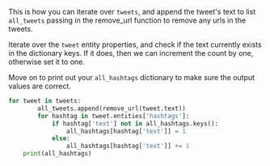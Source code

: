 This is how you can iterate over `tweets`, and append the tweet's text to list `all_tweets` passing in the remove_url function to remove any urls in the tweets. 

Iterate over the `tweet` entity properties, and check if the text currently exists in the dictionary keys. If it does, then we can increment the count by one, otherwise set it to one. 

Move on to print out your `all_hashtags` dictionary to make sure the output values are correct. 

```python
for tweet in tweets:
        all_tweets.append(remove_url(tweet.text))
        for hashtag in tweet.entities['hashtags']:
            if hashtag['text'] not in all_hashtags.keys():
                all_hashtags[hashtag['text']] = 1
            else:
                all_hashtags[hashtag['text']] += 1
    print(all_hashtags)
```

## 
